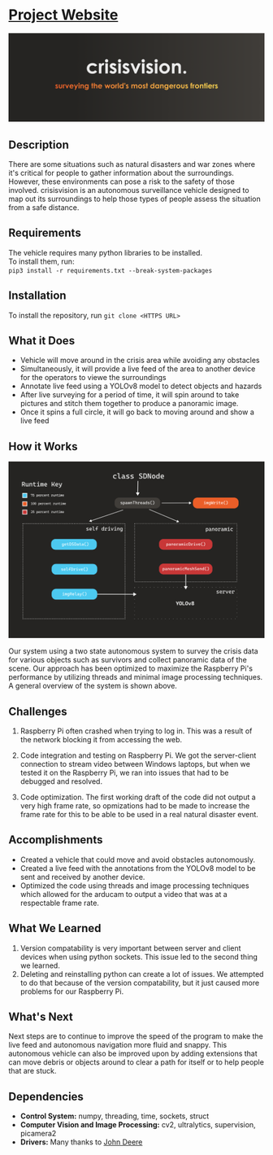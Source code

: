 # [Project Website](https://crisis-vision.vercel.app/)

![Banner](banner.png)

## Description

There are some situations such as natural disasters and war zones where it's critical for people to gather information about the surroundings. However, these environments can pose a risk to the safety of those involved. crisisvision is an autonomous surveillance vehicle designed to map out its surroundings to help those types of people assess the situation from a safe distance.


## Requirements

The vehicle requires many python libraries to be installed.  
To install them, run:  
`pip3 install -r requirements.txt --break-system-packages`

## Installation

To install the repository, run `git clone <HTTPS URL>`


## What it Does

* Vehicle will move around in the crisis area while avoiding any obstacles
* Simultaneously, it will provide a live feed of the area to another device for the operators to viewe the surroundings
* Annotate live feed using a YOLOv8 model to detect objects and hazards
* After live surveying for a period of time, it will spin around to take pictures and stitch them together to produce a panoramic image.
* Once it spins a full circle, it will go back to moving around and show a live feed

## How it Works

![System Diagram](hackilflow.png)

Our system using a two state autonomous system to survey the crisis data for various objects such as survivors and collect panoramic data of the scene. Our approach has been optimized to maximize the Raspberry Pi's performance by utilizing threads and minimal image processing techniques. A general overview of the system is shown above.

## Challenges

1) Raspberry Pi often crashed when trying to log in. This was a result of the network blocking it from accessing the web. 

2) Code integration and testing on Raspberry Pi. We got the server-client connection to stream video between Windows laptops, but when we tested it on the Raspberry Pi, we ran into issues that had to be debugged and resolved. 

3) Code optimization. The first working draft of the code did not output a very high frame rate, so opmizations had to be made to increase the frame rate for this to be able to be used in a real natural disaster event.

## Accomplishments

* Created a vehicle that could move and avoid obstacles autonomously.
* Created a live feed with the annotations from the YOLOv8 model to be sent and received by another device. 
* Optimized the code using threads and image processing techniques which allowed for the arducam to output a video that was at a respectable frame rate. 

## What We Learned

1) Version compatability is very important between server and client devices when using python sockets. This issue led to the second thing we learned.
2) Deleting and reinstalling python can create a lot of issues. We attempted to do that because of the version compatability, but it just caused more problems for our Raspberry Pi. 

## What's Next
Next steps are to continue to improve the speed of the program to make the live feed and autonomous navigation more fluid and snappy. This autonomous vehicle can also be improved upon by adding extensions that can move debris or objects around to clear a path for itself or to help people that are stuck.   

## Dependencies

* **Control System:** numpy, threading, time, sockets, struct
* **Computer Vision and Image Processing:** cv2, ultralytics, supervision, picamera2
* **Drivers:** Many thanks to [John Deere](https://github.com/jameskabbes/HackIllinois2024/tree/main)
